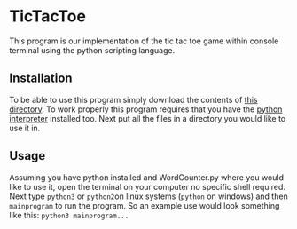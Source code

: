 # TicTacToe
This program is our implementation of the tic tac toe game within console terminal using the python 
scripting language.  
## Installation
To be able to use this program simply download the contents of [this directory](). To work properly this program
requires that you have the [python interpreter](https://www.python.org/downloads/) installed too.
Next put all the files in a directory you would like to use it in.
## Usage
Assuming you have python installed and WordCounter.py where you would like to use it, open the terminal
 on your computer no specific shell required. Next type
 `python3` or `python2`on linux systems (`python` on windows) and then `mainprogram` to run the program. So an example use would look something like this:
 `python3 mainprogram...`